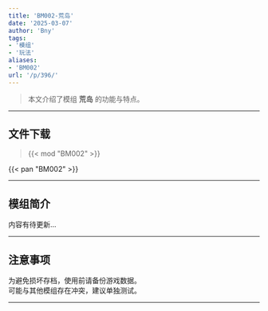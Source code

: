 ```yaml
---
title: 'BM002-荒岛'
date: '2025-03-07'
author: 'Bny'
tags:
- '模组'
- '玩法'
aliases:
- 'BM002'
url: '/p/396/'
---
```


> 本文介绍了模组 **荒岛** 的功能与特点。

---

## 文件下载  

> {{< mod "BM002" >}}  

{{< pan "BM002" >}}  

---

## 模组简介

>  
内容有待更新...  

---

## 注意事项

>  
为避免损坏存档，使用前请备份游戏数据。  
可能与其他模组存在冲突，建议单独测试。  

---

